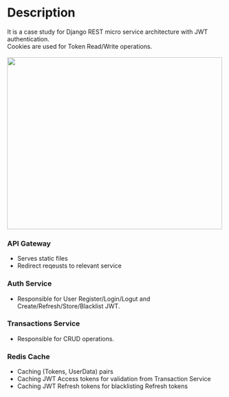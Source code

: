 # Description

It is a case study for Django REST micro service architecture with JWT authentication.<br>
Cookies are used for Token Read/Write operations.
<br>
<br>
<img src="https://github.com/ercan5535/Django-REST-Project-NGINX-JWT/assets/67562422/3ec9a303-a69f-48a9-94b3-79b6d3b5c4ff" width="500" height="400">
<br>

### API Gateway
- Serves static files
- Redirect reqeusts to relevant service

### Auth Service
- Responsible for User Register/Login/Logut and Create/Refresh/Store/Blacklist JWT.

### Transactions Service
- Responsible for CRUD operations.

### Redis Cache
- Caching (Tokens, UserData) pairs
- Caching JWT Access tokens for validation from Transaction Service
- Caching JWT Refresh tokens for blacklisting Refresh tokens
